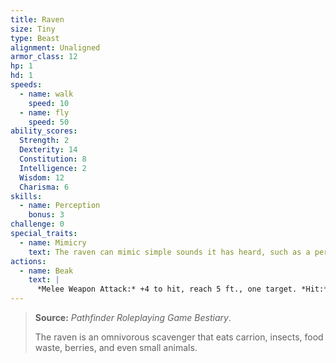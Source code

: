 ```yaml
---
title: Raven
size: Tiny
type: Beast
alignment: Unaligned
armor_class: 12
hp: 1
hd: 1
speeds:
  - name: walk
    speed: 10
  - name: fly
    speed: 50
ability_scores:
  Strength: 2
  Dexterity: 14
  Constitution: 8
  Intelligence: 2
  Wisdom: 12
  Charisma: 6
skills:
  - name: Perception
    bonus: 3
challenge: 0
special_traits:
  - name: Mimicry
    text: The raven can mimic simple sounds it has heard, such as a person whispering, a baby crying, or an animal chittering. A creature that hears the sounds can tell they are imitations with a successful DC 10 Wisdom (Insight) check.
actions:
  - name: Beak
    text: |
      *Melee Weapon Attack:* +4 to hit, reach 5 ft., one target. *Hit:* 1 piercing damage.
---
```


> **Source:** *Pathfinder Roleplaying Game Bestiary*.
>
> The raven is an omnivorous scavenger that eats carrion, insects, food waste, berries, and even small animals.
